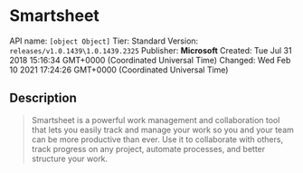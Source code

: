 # Smartsheet
API name: `[object Object]`
Tier: Standard
Version: `releases/v1.0.1439\1.0.1439.2325`
Publisher: **Microsoft**
Created: Tue Jul 31 2018 15:16:34 GMT+0000 (Coordinated Universal Time)
Changed: Wed Feb 10 2021 17:24:26 GMT+0000 (Coordinated Universal Time)

## Description
> Smartsheet is a powerful work management and collaboration tool that lets you easily track and manage your work so you  and your team can be more productive than ever.  Use it to collaborate with others, track progress on any project, automate processes, and better structure your work.
